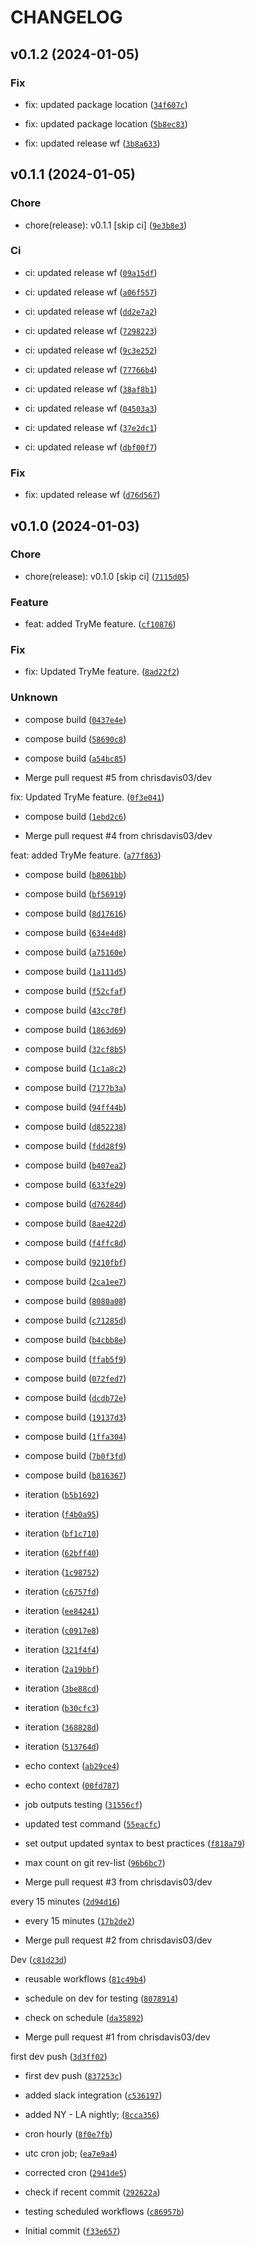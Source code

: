 # CHANGELOG



## v0.1.2 (2024-01-05)

### Fix

* fix: updated package location ([`34f607c`](https://github.com/chrisdavis03/gh-workflow-sandbox/commit/34f607c7188687eea2e4a4acf810c64b15846ed2))

* fix: updated package location ([`5b8ec83`](https://github.com/chrisdavis03/gh-workflow-sandbox/commit/5b8ec8344d2e7e5428fdbbdf9d7de69bfe4ae2cf))

* fix: updated release wf ([`3b8a633`](https://github.com/chrisdavis03/gh-workflow-sandbox/commit/3b8a63378ee869c6ca9cd0117f302eee5fd681d0))


## v0.1.1 (2024-01-05)

### Chore

* chore(release): v0.1.1 [skip ci] ([`9e3b8e3`](https://github.com/chrisdavis03/gh-workflow-sandbox/commit/9e3b8e35d9735c51605f8df7f2cb592f6d115ccb))

### Ci

* ci: updated release wf ([`09a15df`](https://github.com/chrisdavis03/gh-workflow-sandbox/commit/09a15dfc2bf2f92f5d98d6b5a02f1f4473b5a75a))

* ci: updated release wf ([`a06f557`](https://github.com/chrisdavis03/gh-workflow-sandbox/commit/a06f55713488bae49082bd7a4284c9cb456b3eb0))

* ci: updated release wf ([`dd2e7a2`](https://github.com/chrisdavis03/gh-workflow-sandbox/commit/dd2e7a2a6e105199412bc006bd4e1862699ea3f6))

* ci: updated release wf ([`7298223`](https://github.com/chrisdavis03/gh-workflow-sandbox/commit/7298223bb7e5235b92198e9a783b1550cdaaf945))

* ci: updated release wf ([`9c3e252`](https://github.com/chrisdavis03/gh-workflow-sandbox/commit/9c3e2528a2b90b323a28158ab167da7e932dc9e0))

* ci: updated release wf ([`77766b4`](https://github.com/chrisdavis03/gh-workflow-sandbox/commit/77766b46f86428b7f17f42f9dd7540b402f9cc56))

* ci: updated release wf ([`38af8b1`](https://github.com/chrisdavis03/gh-workflow-sandbox/commit/38af8b1c3494935ec616a0f117c03432ae6cedb5))

* ci: updated release wf ([`04503a3`](https://github.com/chrisdavis03/gh-workflow-sandbox/commit/04503a3bd60644cb21df34f4f16acc61e54a9c15))

* ci: updated release wf ([`37e2dc1`](https://github.com/chrisdavis03/gh-workflow-sandbox/commit/37e2dc18033c7510c51a0e30d8c13936cae1abcd))

* ci: updated release wf ([`dbf00f7`](https://github.com/chrisdavis03/gh-workflow-sandbox/commit/dbf00f72035026cb0c3b79be0653b3fb87a69ed4))

### Fix

* fix: updated release wf ([`d76d567`](https://github.com/chrisdavis03/gh-workflow-sandbox/commit/d76d56741b83437edbbfe763b8bb09c10a220d41))


## v0.1.0 (2024-01-03)

### Chore

* chore(release): v0.1.0 [skip ci] ([`7115d05`](https://github.com/chrisdavis03/gh-workflow-sandbox/commit/7115d05b471537dbf36bec1c58add068908f9afa))

### Feature

* feat: added TryMe feature. ([`cf10876`](https://github.com/chrisdavis03/gh-workflow-sandbox/commit/cf10876ad303e1845128a273f8621568a1239e3d))

### Fix

* fix: Updated  TryMe feature. ([`8ad22f2`](https://github.com/chrisdavis03/gh-workflow-sandbox/commit/8ad22f283e99fff5119a19a15f0fb09cb8114566))

### Unknown

* compose build ([`0437e4e`](https://github.com/chrisdavis03/gh-workflow-sandbox/commit/0437e4ea8638610c421c98c3e015ef9bfd66fcef))

* compose build ([`58690c8`](https://github.com/chrisdavis03/gh-workflow-sandbox/commit/58690c8a8aa886b9cdf181642c86fa871df6f477))

* compose build ([`a54bc85`](https://github.com/chrisdavis03/gh-workflow-sandbox/commit/a54bc8550329ed4c1124fc8fdbc54712e35c62c6))

* Merge pull request #5 from chrisdavis03/dev

fix: Updated  TryMe feature. ([`0f3e041`](https://github.com/chrisdavis03/gh-workflow-sandbox/commit/0f3e0414eea148fa18082fd84eac751bb02bedef))

* compose build ([`1ebd2c6`](https://github.com/chrisdavis03/gh-workflow-sandbox/commit/1ebd2c6af3aee8e62b064043624e3fe8d9f2d58c))

* Merge pull request #4 from chrisdavis03/dev

feat: added TryMe feature. ([`a77f863`](https://github.com/chrisdavis03/gh-workflow-sandbox/commit/a77f863982339697a5514e6b14eda50db90eb07b))

* compose build ([`b8061bb`](https://github.com/chrisdavis03/gh-workflow-sandbox/commit/b8061bb9201320be59900808796e3b71d350b60f))

* compose build ([`bf56919`](https://github.com/chrisdavis03/gh-workflow-sandbox/commit/bf56919871db9292d909e09c2f03bb71535fdba7))

* compose build ([`8d17616`](https://github.com/chrisdavis03/gh-workflow-sandbox/commit/8d17616840e09a378b4580bd03f0b0d00b97e03b))

* compose build ([`634e4d8`](https://github.com/chrisdavis03/gh-workflow-sandbox/commit/634e4d8db4a375a04a240d75c89558893cc50bf9))

* compose build ([`a75160e`](https://github.com/chrisdavis03/gh-workflow-sandbox/commit/a75160e3a70c2efaba21f6f5376a3a9be443d365))

* compose build ([`1a111d5`](https://github.com/chrisdavis03/gh-workflow-sandbox/commit/1a111d5c7d1b4a8eed5d5ec343db59baab1223c0))

* compose build ([`f52cfaf`](https://github.com/chrisdavis03/gh-workflow-sandbox/commit/f52cfaf61ab3ed9f9f6c1c66d487e75541e27a80))

* compose build ([`43cc70f`](https://github.com/chrisdavis03/gh-workflow-sandbox/commit/43cc70f6458c9bb61ff1f23339d3ad07d3e15aab))

* compose build ([`1863d69`](https://github.com/chrisdavis03/gh-workflow-sandbox/commit/1863d69e88ec8ff5e4ef9ce3d160f15035f40778))

* compose build ([`32cf8b5`](https://github.com/chrisdavis03/gh-workflow-sandbox/commit/32cf8b51a5358b956be5ce15dbb77800ff9ef454))

* compose build ([`1c1a8c2`](https://github.com/chrisdavis03/gh-workflow-sandbox/commit/1c1a8c2d3dc7ef50856027b81fb52b7f9f87eae5))

* compose build ([`7177b3a`](https://github.com/chrisdavis03/gh-workflow-sandbox/commit/7177b3afda28a3d61d4c7f8cbdab1aa882f838a1))

* compose build ([`94ff44b`](https://github.com/chrisdavis03/gh-workflow-sandbox/commit/94ff44b42151891904572a3cf0ee9ae6acafad19))

* compose build ([`d852238`](https://github.com/chrisdavis03/gh-workflow-sandbox/commit/d852238e808b06a697373c0abfa53b163b58c726))

* compose build ([`fdd28f9`](https://github.com/chrisdavis03/gh-workflow-sandbox/commit/fdd28f9ce1d5747b3912d9004ebd3d59de4c64af))

* compose build ([`b407ea2`](https://github.com/chrisdavis03/gh-workflow-sandbox/commit/b407ea2c1b531862efcc73f76b79e29f656d1f1d))

* compose build ([`633fe29`](https://github.com/chrisdavis03/gh-workflow-sandbox/commit/633fe293567b95f676b690c3a6ef33f642061577))

* compose build ([`d76284d`](https://github.com/chrisdavis03/gh-workflow-sandbox/commit/d76284db47a09da2aec3602287d15c393a37f9f6))

* compose build ([`8ae422d`](https://github.com/chrisdavis03/gh-workflow-sandbox/commit/8ae422d2660b7b11f9b58d664b3c47a359e03472))

* compose build ([`f4ffc8d`](https://github.com/chrisdavis03/gh-workflow-sandbox/commit/f4ffc8d7b8481588df57cf00db6b5e3fce640fe6))

* compose build ([`9210fbf`](https://github.com/chrisdavis03/gh-workflow-sandbox/commit/9210fbfcf30620b15b30106b0e1c9e3ba6ca8a3f))

* compose build ([`2ca1ee7`](https://github.com/chrisdavis03/gh-workflow-sandbox/commit/2ca1ee7c48a2775a986b8c47ac9372562cb278d0))

* compose build ([`8080a08`](https://github.com/chrisdavis03/gh-workflow-sandbox/commit/8080a087b5f5f27a747cafb298c443f178514b40))

* compose build ([`c71285d`](https://github.com/chrisdavis03/gh-workflow-sandbox/commit/c71285dc57ad63f1f22b4431d0bdec1e79dabcde))

* compose build ([`b4cbb8e`](https://github.com/chrisdavis03/gh-workflow-sandbox/commit/b4cbb8eccf65f526575d8f098586b5d0ff9e1061))

* compose build ([`ffab5f9`](https://github.com/chrisdavis03/gh-workflow-sandbox/commit/ffab5f9740db0775853b06266a36a78e38a3619b))

* compose build ([`072fed7`](https://github.com/chrisdavis03/gh-workflow-sandbox/commit/072fed7645dd9f44f4b9bbfd3b9407a05ea51220))

* compose build ([`dcdb72e`](https://github.com/chrisdavis03/gh-workflow-sandbox/commit/dcdb72ea00427e73acf8edad0ee9dbf55fa3ed69))

* compose build ([`19137d3`](https://github.com/chrisdavis03/gh-workflow-sandbox/commit/19137d3e93ed31157e614d7e7f26b97e3d687052))

* compose build ([`1ffa304`](https://github.com/chrisdavis03/gh-workflow-sandbox/commit/1ffa304679715ec78234ff1d4c6e543f120dc0fc))

* compose build ([`7b0f3fd`](https://github.com/chrisdavis03/gh-workflow-sandbox/commit/7b0f3fdd8f8a0dc17bdf163abcd680a5494cf00b))

* compose build ([`b816367`](https://github.com/chrisdavis03/gh-workflow-sandbox/commit/b81636744a431fd33f795bca3683d68dd7dbc730))

* iteration ([`b5b1692`](https://github.com/chrisdavis03/gh-workflow-sandbox/commit/b5b16921b8f9c9f1db3a789bcb72af4a5c1a8fbe))

* iteration ([`f4b0a95`](https://github.com/chrisdavis03/gh-workflow-sandbox/commit/f4b0a950179ae47255d301b02380e2c99c87d3ae))

* iteration ([`bf1c710`](https://github.com/chrisdavis03/gh-workflow-sandbox/commit/bf1c710b7130d010810846188f1d1f2b34222944))

* iteration ([`62bff40`](https://github.com/chrisdavis03/gh-workflow-sandbox/commit/62bff40a7b9ca0486afe9c0472ec51ddfbed4e05))

* iteration ([`1c98752`](https://github.com/chrisdavis03/gh-workflow-sandbox/commit/1c98752e45c6e894ea0169db4f2b1e583fe6b4e3))

* iteration ([`c6757fd`](https://github.com/chrisdavis03/gh-workflow-sandbox/commit/c6757fddd49ba065735a0efeddd3f9e2822ce584))

* iteration ([`ee84241`](https://github.com/chrisdavis03/gh-workflow-sandbox/commit/ee84241d9b8b5a261e394918a00f36f06ef6abbf))

* iteration ([`c0917e8`](https://github.com/chrisdavis03/gh-workflow-sandbox/commit/c0917e8fbfc7c8fba0a6ef2e61aa70e804a91eb1))

* iteration ([`321f4f4`](https://github.com/chrisdavis03/gh-workflow-sandbox/commit/321f4f491d2a58034bc5dacedeed38d59c1316af))

* iteration ([`2a19bbf`](https://github.com/chrisdavis03/gh-workflow-sandbox/commit/2a19bbfcdae5d244907ba0b9a8cc68394e959dfd))

* iteration ([`3be88cd`](https://github.com/chrisdavis03/gh-workflow-sandbox/commit/3be88cdf5edf1ae01ec38aa7e445ec1714af726a))

* iteration ([`b30cfc3`](https://github.com/chrisdavis03/gh-workflow-sandbox/commit/b30cfc30d3ad6f7ebdc91adb3beece28078421dd))

* iteration ([`368828d`](https://github.com/chrisdavis03/gh-workflow-sandbox/commit/368828de0caf08004ee5360107b630eedf388df4))

* iteration ([`513764d`](https://github.com/chrisdavis03/gh-workflow-sandbox/commit/513764dc3bd869aebdb1b8caf6c0475dbcab7745))

* echo context ([`ab29ce4`](https://github.com/chrisdavis03/gh-workflow-sandbox/commit/ab29ce4afbb6b8f6525fa72ad05f963e1528ead6))

* echo context ([`00fd787`](https://github.com/chrisdavis03/gh-workflow-sandbox/commit/00fd787fad5f4ae9d20b1b4daa3a94b6fb6e490e))

* job outputs testing ([`31556cf`](https://github.com/chrisdavis03/gh-workflow-sandbox/commit/31556cf40231c2612852fb4295037e5ecc49ff85))

* updated test command ([`55eacfc`](https://github.com/chrisdavis03/gh-workflow-sandbox/commit/55eacfc1bb613bbf92b4e0cf28c7adc352213771))

* set output updated syntax to best practices ([`f818a79`](https://github.com/chrisdavis03/gh-workflow-sandbox/commit/f818a7918a3c20ef17a89d5dddaf64e2119eb01f))

* max count on git rev-list ([`96b6bc7`](https://github.com/chrisdavis03/gh-workflow-sandbox/commit/96b6bc71fbc268ee7483a466715185d7492bd1b6))

* Merge pull request #3 from chrisdavis03/dev

every 15 minutes ([`2d94d16`](https://github.com/chrisdavis03/gh-workflow-sandbox/commit/2d94d16ef3a4a20322c602611838ec38f7d30676))

* every 15 minutes ([`17b2de2`](https://github.com/chrisdavis03/gh-workflow-sandbox/commit/17b2de2232a8d61b43e6784eedda6fb2b6643964))

* Merge pull request #2 from chrisdavis03/dev

Dev ([`c81d23d`](https://github.com/chrisdavis03/gh-workflow-sandbox/commit/c81d23d7e36838dda1f1d2d871806380f133aaa8))

* reusable workflows ([`81c49b4`](https://github.com/chrisdavis03/gh-workflow-sandbox/commit/81c49b4f67f8957784b4808e172ddb5daa455033))

* schedule on dev for testing ([`8078914`](https://github.com/chrisdavis03/gh-workflow-sandbox/commit/8078914d785adff46ad26a0db7e320e1bcef431a))

* check on schedule ([`da35892`](https://github.com/chrisdavis03/gh-workflow-sandbox/commit/da3589235a351ddc66e29ff4920f2ecda908b190))

* Merge pull request #1 from chrisdavis03/dev

first dev push ([`3d3ff02`](https://github.com/chrisdavis03/gh-workflow-sandbox/commit/3d3ff02d83cfb59fd3b43d77caafb0d4bb915878))

* first dev push ([`837253c`](https://github.com/chrisdavis03/gh-workflow-sandbox/commit/837253cf3caf41c2f98c458bd9872a7f1b3307a1))

* added slack integration ([`c536197`](https://github.com/chrisdavis03/gh-workflow-sandbox/commit/c536197f4548dd3e10cf7ebd58d4ea446fddc8e7))

* added NY - LA nightly; ([`8cca356`](https://github.com/chrisdavis03/gh-workflow-sandbox/commit/8cca356b47a98c4851d071afea6395a8ed0f7b1d))

* cron hourly ([`8f0e7fb`](https://github.com/chrisdavis03/gh-workflow-sandbox/commit/8f0e7fbc07f01c1511a32e8c56993c490f32e2e8))

* utc cron job; ([`ea7e9a4`](https://github.com/chrisdavis03/gh-workflow-sandbox/commit/ea7e9a4ff4702832055d4d8c9d4e5063701911ee))

* corrected cron ([`2941de5`](https://github.com/chrisdavis03/gh-workflow-sandbox/commit/2941de59761205dbee897efe9fac7d956cf2ede5))

* check if recent commit ([`292622a`](https://github.com/chrisdavis03/gh-workflow-sandbox/commit/292622a915a59e163518bd0270c58b94f840895d))

* testing scheduled workflows ([`c86957b`](https://github.com/chrisdavis03/gh-workflow-sandbox/commit/c86957b09b20968b939ec8234c05dc09d73ac5cf))

* Initial commit ([`f33e657`](https://github.com/chrisdavis03/gh-workflow-sandbox/commit/f33e657ed2cdde40d70fec06b098298989a7d466))
